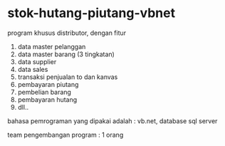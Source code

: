 # stok-hutang-piutang-vbnet

program khusus distributor, dengan fitur
1. data master pelanggan
2. data master barang (3 tingkatan)
3. data supplier
4. data sales
5. transaksi penjualan to dan kanvas
6. pembayaran piutang
7. pembelian barang
8. pembayaran hutang
9. dll..

bahasa pemrograman yang dipakai adalah : vb.net, database sql server

team pengembangan program : 1 orang
